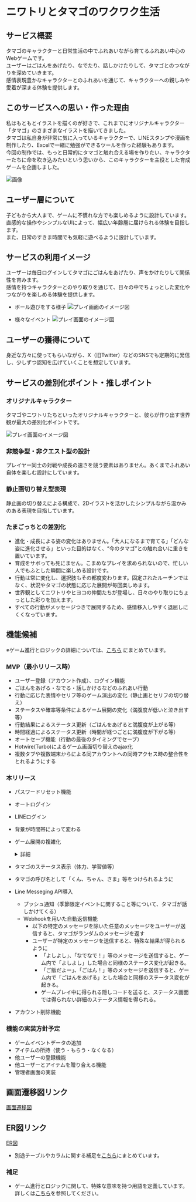 # ニワトリとタマゴのワクワク生活

## サービス概要
タマゴのキャラクターと日常生活の中でふれあいながら育てるふれあい中心のWebゲームです。  
ユーザーはごはんをあげたり、なでたり、話しかけたりして、タマゴとのつながりを深めていきます。  
感情表現豊かなキャラクターとのふれあいを通じて、キャラクターへの親しみや愛着が深まる体験を提供します。

## このサービスへの思い・作った理由
私はもともとイラストを描くのが好きで、これまでにオリジナルキャラクター「タマゴ」のさまざまなイラストを描いてきました。  
タマゴは私自身が非常に気に入っているキャラクターで、LINEスタンプや漫画を制作したり、Excelで一緒に勉強ができるツールを作った経験もあります。  
今回の制作では、もっと日常的にタマゴと触れ合える場を作りたい、キャラクターたちに命を吹き込みたいという思いから、このキャラクターを主役とした育成ゲームを企画しました。

![画像](https://i.gyazo.com/e35d251ddd598c6f712de6777ebf6a94.png)

## ユーザー層について
子どもから大人まで、ゲームに不慣れな方でも楽しめるように設計しています。  
直感的な操作やシンプルなUIによって、幅広い年齢層に届けられる体験を目指します。  
また、日常のすきま時間でも気軽に遊べるように設計しています。

## サービスの利用イメージ
ユーザーは毎日ログインしてタマゴにごはんをあげたり、声をかけたりして関係性を育みます。  
感情を持つキャラクターとのやり取りを通じて、日々の中でちょっとした変化やつながりを楽しめる体験を提供します。
- ボール遊びをする様子
![プレイ画面のイメージ図](https://i.gyazo.com/9a79929dd2b110fba5dba24b097160ae.png)

- 様々なイベント
![プレイ画面のイメージ図](https://i.gyazo.com/5b57117c767b272664fc12297b4fe2e1.png)


## ユーザーの獲得について
身近な方々に使ってもらいながら、X（旧Twitter）などのSNSでも定期的に発信し、少しずつ認知を広げていくことを想定しています。

## サービスの差別化ポイント・推しポイント
### オリジナルキャラクター
タマゴやニワトリたちといったオリジナルキャラクターと、彼らが作り出す世界観が最大の差別化ポイントです。

![プレイ画面のイメージ図](https://i.gyazo.com/6af705f8910770ce59abbd302db6afb5.png)

### 非競争型・非クエスト型の設計
プレイヤー同士の対戦や成長の速さを競う要素はありません。あくまでふれあい自体を楽しむ設計にしています。

### 静止画切り替え型表現
静止画の切り替えによる構成で、2Dイラストを活かしたシンプルながら温かみのある表現を目指しています。

### たまごっちとの差別化
- 進化・成長による姿の変化はありません。「大人になるまで育てる」「どんな姿に進化させる」といった目的はなく、“今のタマゴ”との触れ合いに重きを置いています。
- 育成をサボっても死にません。こまめなプレイを求められないので、忙しい人でもふとした瞬間に楽しめる設計です。
- 行動は常に変化し、選択肢もその都度変わります。固定されたルーチンではなく、状況やタマゴの状態に応じた展開が毎回楽しめます。
- 世界観としてニワトリやヒヨコの仲間たちが登場し、日々のやり取りにちょっとした彩りを加えます。
- すべての行動がメッセージつきで展開するため、感情移入しやすく退屈しにくくなっています。

## 機能候補
※ゲーム進行とロジックの詳細については、[こちら](https://github.com/hikaru141592/graduation-project/blob/main/documents/game_logic.md) にまとめています。
### MVP（最小リリース時）
- ユーザー登録（アカウント作成）、ログイン機能
- ごはんをあげる・なでる・話しかけるなどのふれあい行動
- 行動に応じた表情やセリフ等のゲーム演出の変化（静止画とセリフの切り替え）
- ステータスや確率等条件によるゲーム展開の変化（満腹度が低いと泣き出す等）
- 行動結果によるステータス更新（ごはんをあげると満腹度が上がる等）
- 時間経過によるステータス更新（時間が経つごとに満腹度が下がる等）
- オートセーブ機能（行動の最後のタイミングでセーブ）
- Hotwire(Turbo)によるゲーム画面切り替えのajax化
- 複数タブや複数端末からによる同アカウントへの同時アクセス時の整合性をとれるようにする

### 本リリース
- パスワードリセット機能
- オートログイン
- LINEログイン
- 背景が時間帯によって変わる
- ゲーム展開の複雑化
  <details>
  <summary>詳細</summary>

    - **体力ステータス追加**
      - 勉強やボール遊び等は、体力ステータスを消費するようになり、消費できない場合はそれらの行動を選択できなくなるように

    - **ゲーム展開において一部のイベントが特殊なゲーム展開を呼び起こすように**
      - 特定の条件を満たすまで同イベントを繰り返すループ型イベントの実装
      - 次に展開するイベントとして特定のイベントを強制的に呼び起こすようなイベントの実装
        - 派生：               同グループのイベント群（イベントセット）における異なるイベントの呼び出し
        - イベントセットコール：異なるグループのイベント群（イベントセット）の呼び出し
      - イベントセットごとに一日のうちの発生回数に上限を設定できるように

    - **ゲーム展開におけるイベント発生/分岐条件として新しいタイプを追加**
      - 時間範囲（夜になると寝る等）
      - 日にち範囲（冬になるとコタツに入るようになる等）
      - 曜日（特定の曜日に特定のテレビ番組を見る等）

    - **上記の展開方法とは異なる固有のゲーム展開を行う特殊なイベントの実装**
      - 特訓イベント（算数の問題を解くイベントや、ボール遊びを行うイベントを連続で呼び出す）

    - **一定時間操作を行わず再アクセス（ページリロード）した際のタイムアウト処理**
      - 以下のように意味合いの異なる2種類のタイムアウトを実装
        - 通常のタイムアウト
          - 長時間おいてから再度ゲームをプレイしたときに、タマゴがまったく同じ状態のままであるという不自然さを排除する意味合いでのタイムアウト
        - ループ型イベント特有のタイムアウト
          - タマゴが勝手に泣き止む、夢中になってた遊びを自然にやめる等といった演出をするためのタイムアウト

    - **演出メッセージのランダム選定**
      - 同一行動結果が得られた場合でも、一部の行動結果では表示される演出メッセージがランダムに選定されるように
        - 占いのテレビ番組を見た際、様々なコメントが得られる。
  </details>

- タマゴのステータス表示（体力、学習値等）
- タマゴの呼び名として「くん、ちゃん、さま」等をつけられるように
- Line Messeging API導入
  - プッシュ通知（季節限定イベントに関すること等について、タマゴが話しかけてくる）
  - Webhookを用いた自動返信機能
    - 以下の特定のメッセージを除いた任意のメッセージをユーザーが送信すると、タマゴがランダムのメッセージを返す
    - ユーザーが特定のメッセージを送信すると、特殊な結果が得られるように
      - 「よしよし」、「なでなで！」等のメッセージを送信すると、ゲーム内で「よしよし」した場合と同様のステータス変化が起きる。
      - 「ご飯だよー」、「ごはん！」等のメッセージを送信すると、ゲーム内で「ごはんをあげる」とした場合と同様のステータス変化が起きる。
      - ゲームプレイ中に得られる隠しコードを送ると、ステータス画面では得られない詳細のステータス情報を得られる。
- アカウント削除機能

### 機能の実装方針予定
- ゲームイベントデータの追加
- アイテムの所持（使う・もらう・なくなる）
- 他ユーザーの登録機能
- 他ユーザーとアイテムを贈り合える機能
- 管理者画面の実装

## 画面遷移図リンク
[画面遷移図](https://www.figma.com/design/j33zpMCRp4KbB9VmqsrF9b/%E7%84%A1%E9%A1%8C?node-id=0-1&p=f&t=wYsR6KBsPAJCdJr3-0)

## ER図リンク
[ER図](https://drive.google.com/file/d/1sA-isZ16XqxQ1aOIg4FuBQPWqhBCoNVN/view?usp=sharing)
- 別途テーブルやカラムに関する補足を[こちら](https://github.com/hikaru141592/graduation-project/blob/main/documents/table_notes.md)にまとめています。

### 補足
- ゲーム進行とロジックに関して、特殊な意味を持つ用語を定義しています。詳しくは[こちら](https://github.com/hikaru141592/graduation-project/blob/main/documents/game_logic.md)を参照してください。
